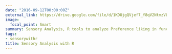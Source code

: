 ```yaml
---
date: "2016-09-12T00:00:00Z"
external_link: https://drive.google.com/file/d/1KDUjgQVjef7_Y8qV2NtmzVLBdm98F0xh/view?usp=sharing
image:
  focal_point: Smart
summary: Sensory Analysis, R tools to analyze Preference liking in function of descriptive measures.
tags:
- sensorywithr
title: Sensory Analysis with R
---
```

